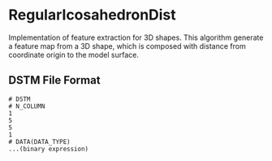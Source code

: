 # RegularIcosahedronDist
Implementation of feature extraction for 3D shapes. This algorithm generate a feature map from a 3D shape, which is composed with distance from coordinate origin to the model surface.

## DSTM File Format

```
# DSTM
# N_COLUMN
1
5
5
1
# DATA(DATA_TYPE)
...(binary expression)
```